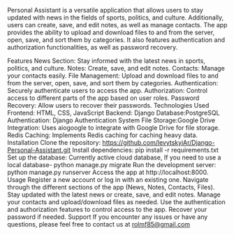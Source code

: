 Personal Assistant
is a versatile application that allows users to stay updated with news in the fields of sports, politics, and culture. Additionally, users can create, save, and edit notes, as well as manage contacts. The app provides the ability to upload and download files to and from the server, open, save, and sort them by categories. It also features authentication and authorization functionalities, as well as password recovery.

Features
News Section: Stay informed with the latest news in sports, politics, and culture.
Notes: Create, save, and edit notes.
Contacts: Manage your contacts easily.
File Management: Upload and download files to and from the server, open, save, and sort them by categories.
Authentication: Securely authenticate users to access the app.
Authorization: Control access to different parts of the app based on user roles.
Password Recovery: Allow users to recover their passwords.
Technologies Used
Frontend: HTML, CSS, JavaScript
Backend: Django
Database:PostgreSQL
Authentication: Django Authentication System
File Storage:Google Drive Integration: Uses aiogoogle to integrate with Google Drive for file storage.
Redis Caching: Implements Redis caching for caching heavy data.
Installation
Clone the repository: https://github.com/levytskyiAr/Django-Personal-Assistant.git
Install dependencies: pip install -r requirements.txt
Set up the database: Currently active cloud database, If you need to use a local database-
python manage.py migrate
Run the development server:
python manage.py runserver
Access the app at http://localhost:8000.
Usage
Register a new account or log in with an existing one.
Navigate through the different sections of the app (News, Notes, Contacts, Files).
Stay updated with the latest news or create, save, and edit notes.
Manage your contacts and upload/download files as needed.
Use the authentication and authorization features to control access to the app.
Recover your password if needed.
Support
If you encounter any issues or have any questions, please feel free to contact us at rolmf85@gmail.com